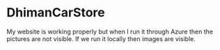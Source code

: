 # DhimanCarStore
My website is working properly but when I run it through Azure then the pictures are not visible.
If we run it locally then images are visible.
